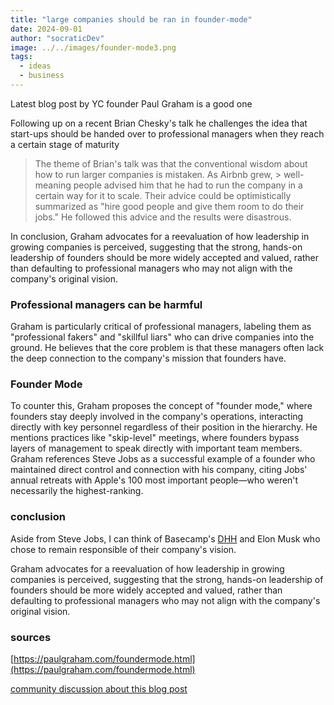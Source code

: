 ```yaml
---
title: "large companies should be ran in founder-mode"
date: 2024-09-01
author: "socraticDev"
image: ../../images/founder-mode3.png
tags:
  - ideas
  - business
---
```


Latest blog post by YC founder Paul Graham is a good one

Following up on a
recent Brian Chesky's talk he challenges the idea that start-ups should be
handed over to professional managers when they reach a certain stage of maturity

> The theme of Brian's talk was that the conventional wisdom about how to run
> larger companies is mistaken. As Airbnb grew, > well-meaning people advised
> him that he had to run the company in a certain way for it to scale. Their
> advice could be optimistically summarized as "hire good people and give them
> room to do their jobs." He followed this advice and the results were
> disastrous.

In conclusion, Graham advocates for a reevaluation of how leadership in growing companies is perceived, suggesting that the strong, hands-on leadership of founders should be more widely accepted and valued, rather than defaulting to professional managers who may not align with the company's original vision.

### Professional managers can be harmful

Graham is particularly critical of professional managers, labeling them as "professional fakers" and "skillful liars" who can drive companies into the ground. He believes that the core problem is that these managers often lack the deep connection to the company's mission that founders have.

### Founder Mode

To counter this, Graham proposes the concept of "founder mode," where founders stay deeply involved in the company's operations, interacting directly with key personnel regardless of their position in the hierarchy. He mentions practices like "skip-level" meetings, where founders bypass layers of management to speak directly with important team members. Graham references Steve Jobs as a successful example of a founder who maintained direct control and connection with his company, citing Jobs' annual retreats with Apple's 100 most important people—who weren't necessarily the highest-ranking.

### conclusion

Aside from Steve Jobs, I can think of Basecamp's
[DHH](https://world.hey.com/dhh) and Elon Musk who chose to remain responsible
of their company's vision.

Graham advocates for a reevaluation of how leadership in growing companies is perceived, suggesting that the strong, hands-on leadership of founders should be more widely accepted and valued, rather than defaulting to professional managers who may not align with the company's original vision.

### sources

[https://paulgraham.com/foundermode.html](https://paulgraham.com/foundermode.html)

[community discussion about this blog post](https://news.ycombinator.com/item?id=41415023)